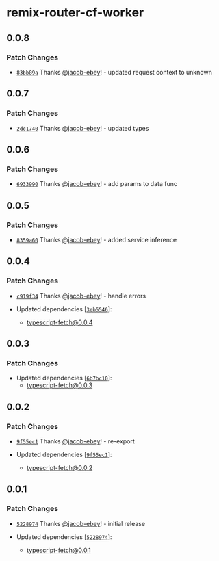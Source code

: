 # remix-router-cf-worker

## 0.0.8

### Patch Changes

- [`83bb89a`](https://github.com/jacob-ebey/typescript-fetch/commit/83bb89a340eb497d4a569a7af7d983f218bc6d4e) Thanks [@jacob-ebey](https://github.com/jacob-ebey)! - updated request context to unknown

## 0.0.7

### Patch Changes

- [`2dc1740`](https://github.com/jacob-ebey/typescript-fetch/commit/2dc1740e1a963d7e611affb6611c288ec587c024) Thanks [@jacob-ebey](https://github.com/jacob-ebey)! - updated types

## 0.0.6

### Patch Changes

- [`6933990`](https://github.com/jacob-ebey/typescript-fetch/commit/6933990b24461109cac88765b1f76d81bc27f794) Thanks [@jacob-ebey](https://github.com/jacob-ebey)! - add params to data func

## 0.0.5

### Patch Changes

- [`8359a60`](https://github.com/jacob-ebey/typescript-fetch/commit/8359a60ade8ede9b4948589762da98d0c457a9d4) Thanks [@jacob-ebey](https://github.com/jacob-ebey)! - added service inference

## 0.0.4

### Patch Changes

- [`c919f34`](https://github.com/jacob-ebey/typescript-fetch/commit/c919f342f0f66c38ad032e6cbbbc3462b056a377) Thanks [@jacob-ebey](https://github.com/jacob-ebey)! - handle errors

- Updated dependencies [[`3eb5546`](https://github.com/jacob-ebey/typescript-fetch/commit/3eb554685e6490f2b79e574d458deb52e6472b79)]:
  - typescript-fetch@0.0.4

## 0.0.3

### Patch Changes

- Updated dependencies [[`6b7bc10`](https://github.com/jacob-ebey/typescript-fetch/commit/6b7bc101b17e606b2ba01775e2444e07807c781f)]:
  - typescript-fetch@0.0.3

## 0.0.2

### Patch Changes

- [`9f55ec1`](https://github.com/jacob-ebey/typescript-fetch/commit/9f55ec1c493341fb0e662a5b45c61dfe8aef4888) Thanks [@jacob-ebey](https://github.com/jacob-ebey)! - re-export

- Updated dependencies [[`9f55ec1`](https://github.com/jacob-ebey/typescript-fetch/commit/9f55ec1c493341fb0e662a5b45c61dfe8aef4888)]:
  - typescript-fetch@0.0.2

## 0.0.1

### Patch Changes

- [`5228974`](https://github.com/jacob-ebey/typescript-fetch/commit/52289747f20eb015dacb5690699b376297d6b73a) Thanks [@jacob-ebey](https://github.com/jacob-ebey)! - initial release

- Updated dependencies [[`5228974`](https://github.com/jacob-ebey/typescript-fetch/commit/52289747f20eb015dacb5690699b376297d6b73a)]:
  - typescript-fetch@0.0.1

